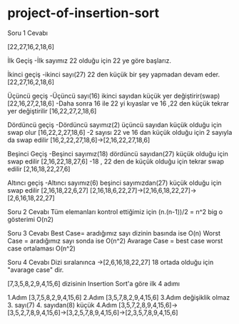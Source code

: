# project-of-insertion-sort
Soru 1 Cevabı

[22,27,16,2,18,6]

İlk Geçiş -İlk sayımız 22 olduğu için 22 ye göre başlarız.

İkinci geçiş -ikinci sayı(27) 22 den küçük bir şey yapmadan devam eder. [22,27,16,2,18,6]

Üçüncü geçiş -Üçüncü sayı(16) ikinci sayıdan küçük yer değiştirir(swap) [22,16,27,2,18,6] -Daha sonra 16 ile 22 yi kıyaslar ve 16 ,22 den küçük tekrar yer değiştirilir [16,22,27,2,18,6]

Dördüncü geçiş -Dördüncü sayımız(2) üçüncü sayıdan küçük olduğu için swap olur [16,22,2,27,18,6] -2 sayısı 22 ve 16 dan küçük olduğu için 2 sayıyla da swap edilir [16,2,22,27,18,6]->[2,16,22,27,18,6]

Beşinci Geçiş -Beşinci sayımız(18) dördüncü sayıdan(27) küçük olduğu için swap edilir [2,16,22,18,27,6] -18 , 22 den de küçük olduğu için tekrar swap edilir [2,16,18,22,27,6]

Altıncı geçiş -Altıncı sayımız(6) beşinci sayımızdan(27) küçük olduğu için swap edilir [2,16,18,22,6,27] [2,16,18,6,22,27]->[2,16,6,18,22,27]->[2,6,16,18,22,27]

Soru 2 Cevabı Tüm elemanları kontrol ettiğimiz için (n.(n-1))/2 = n^2 big o gösterimi O(n2)

Soru 3 Cevabı Best Case= aradığımız sayı dizinin basında ise O(n) Worst Case = aradığımız sayı sonda ise O(n^2) Avarage Case = best case worst case ortalaması O(n^2)

Soru 4 Cevabı Dizi sıralanınca ->[2,6,16,18,22,27] 18 ortada olduğu için "avarage case" dir.

[7,3,5,8,2,9,4,15,6] dizisinin Insertion Sort'a göre ilk 4 adımı

1.Adım [3,7,5,8,2,9,4,15,6] 2.Adım [3,5,7,8,2,9,4,15,6] 3.Adım değişiklik olmaz 3. sayı(7) 4. sayıdan(8) küçük 4.Adım [3,5,7,2,8,9,4,15,6]->[3,5,2,7,8,9,4,15,6]->[3,2,5,7,8,9,4,15,6]->[2,3,5,7,8,9,4,15,6]

